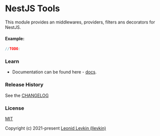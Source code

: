 # NestJS Tools

This module provides an middlewares, providers, filters ans decorators for NestJS.

#### Example:
```ts
//TODO:
```

### Learn

- Documentation can be found here - [docs](https://biorate.github.io/core/modules/nestjs_tools.html).

### Release History

See the [CHANGELOG](https://github.com/biorate/core/blob/master/packages/%40biorate/nestjs-tools/CHANGELOG.md)

### License

[MIT](https://github.com/biorate/core/blob/master/packages/%40biorate/nestjs-tools/LICENSE)

Copyright (c) 2021-present [Leonid Levkin (llevkin)](mailto:llevkin@yandex.ru)
